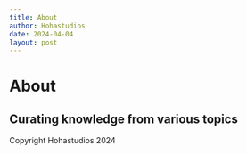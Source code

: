 ```yaml
---
title: About
author: Hohastudios
date: 2024-04-04
layout: post
---
```


# About

## Curating knowledge from various topics

Copyright Hohastudios 2024
